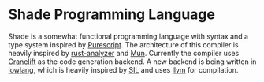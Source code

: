 # Shade Programming Language

Shade is a somewhat functional programming language with syntax and a type system inspired by [Purescript](https://www.purescript.org). The architecture of this compiler is heavily inspired by [rust-analyzer](https://www.github.com/rust-analyzer/rust-analyzer) and [Mun](https://www.github.com/mun-lang/mun). Currently the compiler uses [Cranelift](https://www.github.com/bytecodealliance/wasmtime) as the code generation backend. A new backend is being written in [lowlang](https://www.github.com/Xiulf/lowlang), which is heavily inspired by [SIL](https://github.com/apple/swift/blob/main/docs/SIL.rst) and uses [llvm](https://llvm.org) for compilation.
